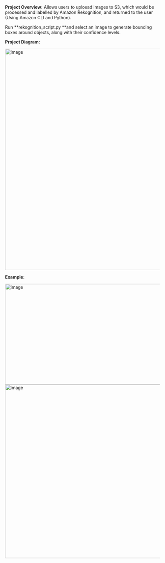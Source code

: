 **Project Overview:** Allows users to uploead images to S3, which would be processed and labelled by Amazon Rekognition, and returned to the user (Using Amazon CLI and Python). 

Run **rekognition_script.py **and select an image to generate bounding boxes around objects, along with their confidence levels.

**Project Diagram:**


<img width="1119" height="718" alt="image" src="https://github.com/user-attachments/assets/410b6512-eec6-40ff-b9a2-56f9edf32679" />


**Example:**

<img width="688" height="326" alt="image" src="https://github.com/user-attachments/assets/fda88f22-a036-4459-a1de-80390394b2ff" />

<img width="1217" height="564" alt="image" src="https://github.com/user-attachments/assets/0471bfe8-db59-4e8a-a877-ca8ba5cfd89a" />

